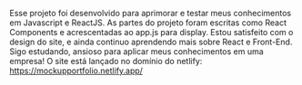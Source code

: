 Esse projeto foi desenvolvido para aprimorar e testar meus conhecimentos em Javascript e ReactJS.
As partes do projeto foram escritas como React Components e acrescentadas ao app.js para display.
Estou satisfeito com o design do site, e ainda continuo aprendendo mais sobre React e Front-End.
Sigo estudando, ansioso para aplicar meus conhecimentos em uma empresa!
O site está lançado no domínio do netlify: https://mockupportfolio.netlify.app/
